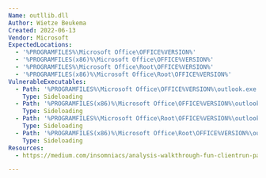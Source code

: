 ```yaml
---
Name: outllib.dll
Author: Wietze Beukema
Created: 2022-06-13
Vendor: Microsoft
ExpectedLocations:
  - '%PROGRAMFILES%\Microsoft Office\OFFICE%VERSION%'
  - '%PROGRAMFILES(x86)%\Microsoft Office\OFFICE%VERSION%'
  - '%PROGRAMFILES%\Microsoft Office\Root\OFFICE%VERSION%'
  - '%PROGRAMFILES(x86)%\Microsoft Office\Root\OFFICE%VERSION%'
VulnerableExecutables:
  - Path: '%PROGRAMFILES%\Microsoft Office\OFFICE%VERSION%\outlook.exe'
    Type: Sideloading
  - Path: '%PROGRAMFILES(x86)%\Microsoft Office\OFFICE%VERSION%\outlook.exe'
    Type: Sideloading
  - Path: '%PROGRAMFILES%\Microsoft Office\Root\OFFICE%VERSION%\outlook.exe'
    Type: Sideloading
  - Path: '%PROGRAMFILES(x86)%\Microsoft Office\Root\OFFICE%VERSION%\outlook.exe'
    Type: Sideloading
Resources:
  - https://medium.com/insomniacs/analysis-walkthrough-fun-clientrun-part-1-b2509344ebe6

---
```



